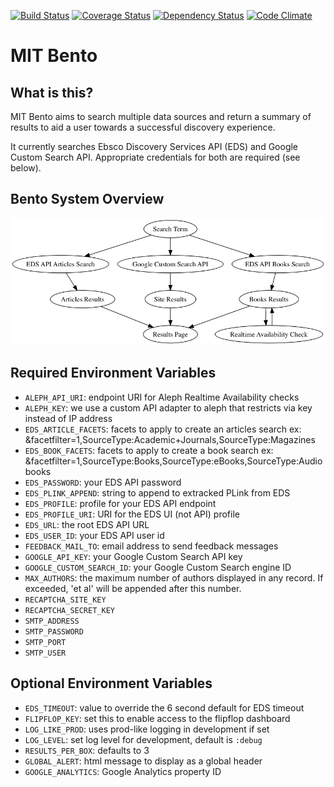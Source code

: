 [![Build Status](https://travis-ci.org/MITLibraries/bento.svg?branch=master)](https://travis-ci.org/MITLibraries/bento)
[![Coverage Status](https://coveralls.io/repos/github/MITLibraries/bento/badge.svg?branch=master)](https://coveralls.io/github/MITLibraries/bento?branch=master)
[![Dependency Status](https://gemnasium.com/badges/github.com/MITLibraries/bento.svg)](https://gemnasium.com/github.com/MITLibraries/bento)
[![Code Climate](https://codeclimate.com/github/MITLibraries/bento/badges/gpa.svg)](https://codeclimate.com/github/MITLibraries/bento)

# MIT Bento

## What is this?

MIT Bento aims to search multiple data sources and return a summary of results
to aid a user towards a successful discovery experience.

It currently searches Ebsco Discovery Services API (EDS) and Google Custom
Search API. Appropriate credentials for both are required (see below).

## Bento System Overview
![alt text](docs/charts/bento_overview.png "Bento system overview chart")

## Required Environment Variables

- `ALEPH_API_URI`: endpoint URI for Aleph Realtime Availability checks
- `ALEPH_KEY`: we use a custom API adapter to aleph that restricts via key
  instead of IP address
- `EDS_ARTICLE_FACETS`: facets to apply to create an articles search
  ex: &facetfilter=1,SourceType:Academic+Journals,SourceType:Magazines
- `EDS_BOOK_FACETS`: facets to apply to create a book search
  ex: &facetfilter=1,SourceType:Books,SourceType:eBooks,SourceType:Audiobooks
- `EDS_PASSWORD`: your EDS API password
- `EDS_PLINK_APPEND`: string to append to extracked PLink from EDS
- `EDS_PROFILE`: profile for your EDS API endpoint
- `EDS_PROFILE_URI`: URI for the EDS UI (not API) profile
- `EDS_URL`: the root EDS API URL
- `EDS_USER_ID`: your EDS API user id
- `FEEDBACK_MAIL_TO`: email address to send feedback messages
- `GOOGLE_API_KEY`: your Google Custom Search API key
- `GOOGLE_CUSTOM_SEARCH_ID`: your Google Custom Search engine ID
- `MAX_AUTHORS`: the maximum number of authors displayed in any record.
  If exceeded, 'et al' will be appended after this number.
- `RECAPTCHA_SITE_KEY`
- `RECAPTCHA_SECRET_KEY`
- `SMTP_ADDRESS`
- `SMTP_PASSWORD`
- `SMTP_PORT`
- `SMTP_USER`

## Optional Environment Variables

- `EDS_TIMEOUT`: value to override the 6 second default for EDS timeout
- `FLIPFLOP_KEY`: set this to enable access to the flipflop dashboard
- `LOG_LIKE_PROD`: uses prod-like logging in development if set
- `LOG_LEVEL`: set log level for development, default is `:debug`
- `RESULTS_PER_BOX`: defaults to 3
- `GLOBAL_ALERT`: html message to display as a global header
- `GOOGLE_ANALYTICS`: Google Analytics property ID

